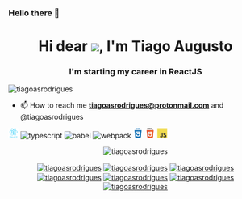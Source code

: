 ### Hello there 👋

<h1 align="center">Hi dear <img src="https://raw.githubusercontent.com/kaueMarques/kaueMarques/master/hi.gif" width="30px">, I'm Tiago Augusto</h1>
<h3 align="center">I'm starting my career in ReactJS</h3>
<p align="left"> <img src="https://komarev.com/ghpvc/?username=tiagoasrodrigues" alt="tiagoasrodrigues" /> </p>

- 📫 How to reach me **tiagoasrodrigues@protonmail.com** and <img border="" width="15" height="15" text-align="center" src="https://user-images.githubusercontent.com/68797494/110377289-fd38a480-8032-11eb-8b3c-27450410686a.png"></a></center> @tiagoasrodrigues

<p align="left">
  
<img src="https://raw.githubusercontent.com/devicons/devicon/master/icons/react/react-original-wordmark.svg" alt="react" width="20" height="20"/>
<img src="https://user-images.githubusercontent.com/68797494/110652982-9edb0580-819b-11eb-8113-c210c7c88afb.png"alt="typescript" width="20" height="20"/>
<img src="https://user-images.githubusercontent.com/68797494/110653417-fe391580-819b-11eb-91df-3e58ee84eafb.png"alt="babel" width="20" height="20"/>
<img src="https://user-images.githubusercontent.com/68797494/110654015-87e8e300-819c-11eb-8f1d-a6df578e9b33.png"alt="webpack" width="20" height="20"/>
<img src="https://raw.githubusercontent.com/devicons/devicon/master/icons/css3/css3-plain-wordmark.svg" alt="css3"  width="20" height="20"/>
<img src="https://raw.githubusercontent.com/devicons/devicon/master/icons/html5/html5-original-wordmark.svg" alt="html5"  width="20" height="20"/>
<img src="https://raw.githubusercontent.com/devicons/devicon/master/icons/javascript/javascript-original.svg" alt="javascript" width="20" height="20"/></p><p align="center">
<img src="https://github-readme-stats.vercel.app/api?username=tiagoasrodrigues&show_icons=true" alt="tiagoasrodrigues"/> 
</p>

<p align="center">
<a href="https://codepen.io/tiagoasrodrigues" target="blank"><img align="center" src="https://cdn.jsdelivr.net/npm/simple-icons@3.0.1/icons/codepen.svg" alt="tiagoasrodrigues" height="20" width="20" /></a>
<a href="https://twitter.com/tiagoferland" target="blank"><img align="center" src="https://cdn.jsdelivr.net/npm/simple-icons@3.0.1/icons/twitter.svg" alt="tiagoasrodrigues" height="20" width="20" /></a>
<a href="https://www.linkedin.com/in/dev-tiago-augusto/" target="blank"><img align="center" src="https://cdn.jsdelivr.net/npm/simple-icons@3.0.1/icons/linkedin.svg" alt="tiagoasrodrigues" height="20" width="20" /></a>
<a href="https://stackexchange.com/users/19998098/tiago-augusto" target="blank"><img align="center" src="https://cdn.jsdelivr.net/npm/simple-icons@3.0.1/icons/stackoverflow.svg" alt="tiagoasrodrigues" height="20" width="20" /></a>
<a href="https://codesandbox.io/u/tiagoasrodrigues" target="blank"><img align="center" src="https://cdn.jsdelivr.net/npm/simple-icons@3.0.1/icons/codesandbox.svg" alt="tiagoasrodrigues" height="20" width="20" /></a>
<a href="https://www.facebook.com/tiagoaugustodossantosrodrigues/" target="blank"><img align="center" src="https://cdn.jsdelivr.net/npm/simple-icons@3.0.1/icons/facebook.svg" alt="tiagoasrodrigues" height="20" width="20" /></a>
<a href="https://www.instagram.com/tiagoferlandhill/" target="blank"><img align="center" src="https://cdn.jsdelivr.net/npm/simple-icons@3.0.1/icons/instagram.svg" alt="tiagoasrodrigues" height="20" width="20" /></a>
</p>

<!--
**tiagoasrodrigues/tiagoasrodrigues** is a ✨ _special_ ✨ repository because its `README.md` (this file) appears on your GitHub profile.

Here are some ideas to get you started:

- 🔭 I’m currently working on ...
- 🌱 I’m currently learning ...
- 👯 I’m looking to collaborate on ...
- 🤔 I’m looking for help with ...
- 💬 Ask me about ...
- 📫 How to reach me: ...
- 😄 Pronouns: ...
- ⚡ Fun fact: ...
-->